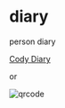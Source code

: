 # diary

person diary

[Cody Diary](https://cody1991.github.io/diary/)

or

![qrcode](https://raw.githubusercontent.com/cody1991/diary/master/qrcode.png)
